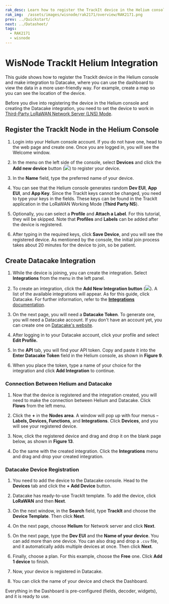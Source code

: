 ```yaml
---
rak_desc: Learn how to register the TrackIt device in the Helium console and make integration to Datacake, where you can use the dashboard to view the data in a more user-friendly way.
rak_img:  /assets/images/wisnode/rak2171/overview/RAK2171.png
prev: ../Quickstart/
next: ../Datasheet/
tags:
  - RAK2171
  - wisnode
---
```


# WisNode TrackIt Helium Integration

This guide shows how to register the TrackIt device in the Helium console and make integration to Datacake, where you can use the dashboard to view the data in a more user-friendly way. For example, create a map so you can see the location of the device.

Before you dive into registering the device in the Helium console and creating the Datacake integration, you need to set the device to work in [Third-Party LoRaWAN Network Server (LNS) Mode](https://docs.rakwireless.com/Product-Categories/WisNode/RAK2171/Quickstart/#third-party-lorawan-network-server-lns-mode).


## Register the TrackIt Node in the Helium Console

1. Login into your Helium console account. If you do not have one, head to the web page and create one. Once you are logged in, you will see the Welcome window.

<rk-img
  src="/assets/images/wisnode/rak2171/helium-datacake/01.png"
  width="100%"
  caption="Helium console main page"
/>

2. In the menu on the left side of the console, select **Devices** and click the **Add new device** button (<img src="/assets/images/wisnode/rak2171/helium-datacake/1.png"/>) to register your device.

<rk-img
  src="/assets/images/wisnode/rak2171/helium-datacake/02.png"
  width="100%"
  caption="Helium console devices page"
/>

3. In the **Name** field, type the preferred name of your device.

<rk-img
  src="/assets/images/wisnode/rak2171/helium-datacake/03.png"
  width="100%"
  caption="Add New Device page"
/>

4. You can see that the Helium console generates random **Dev EUI**, **App EUI**, and **App Key**. Since the TrackIt keys cannot be changed, you need to type your keys in the fields. These keys can be found in the TrackIt application in the LoRaWAN Working Mode (**Third Party NS**).

<rk-img
  src="/assets/images/wisnode/rak2171/helium-datacake/04.png"
  width="100%"
  caption="TrackIt keys"
/>

5. Optionally, you can select a **Profile** and **Attach a Label**. For this tutorial, they will be skipped. Note that **Profiles** and **Labels** can be added after the device is registered.

6. After typing in the required keys, click **Save Device**, and you will see the registered device. As mentioned by the console, the initial join process takes about 20 minutes for the device to join, so be patient.

## Create Datacake Integration

1. While the device is joining, you can create the integration. Select **Integrations** from the menu in the left panel.

<rk-img
  src="/assets/images/wisnode/rak2171/helium-datacake/05.png"
  width="100%"
  caption="Integration page"
/>

2. To create an integration, click the **Add New Integration button** (<img src="/assets/images/wisnode/rak2171/helium-datacake/2.png"/>). A list of the available integrations will appear. As for this guide, click Datacake. For further information, refer to the [**Integrations** documentation](https://docs.helium.com/use-the-network/console/integrations/).

<rk-img
  src="/assets/images/wisnode/rak2171/helium-datacake/06.png"
  width="100%"
  caption="List of available integrations"
/>

3. On the next page, you will need a **Datacake Token**. To generate one, you will need a Datacake account. If you don't have an account yet, you can create one on [Datacake's website](https://datacake.co/).

<rk-img
  src="/assets/images/wisnode/rak2171/helium-datacake/07.png"
  width="100%"
  caption="Datacake endpoint token"
/>

4. After logging in to your Datacake account, click your profile and select **Edit Profile.**

<rk-img
  src="/assets/images/wisnode/rak2171/helium-datacake/08.png"
  width="100%"
  caption="Datacake console page"
/>

5. In the **API** tab, you will find your API token. Copy and paste it into the **Enter Datacake Token** field in the Helium console, as shown in **Figure 9**.

<rk-img
  src="/assets/images/wisnode/rak2171/helium-datacake/09.png"
  width="100%"
  caption="Datacake endpoint"
/>

6. When you place the token, type a name of your choice for the integration and click **Add Integration** to continue.

<rk-img
  src="/assets/images/wisnode/rak2171/helium-datacake/10.png"
  width="100%"
  caption="Adding integration name"
/>


### Connection Between Helium and Datacake

1. Now that the device is registered and the integration created, you will need to make the connection between Helium and Datacake. Click **Flows** from the left menu.

<rk-img
  src="/assets/images/wisnode/rak2171/helium-datacake/11.png"
  width="100%"
  caption="Helium console flows"
/>

2. Click the **+** in the **Nodes area**. A window will pop up with four menus – **Labels, Devices, Functions**, and **Integrations**. Click **Devices**, and you will see your registered device.

<rk-img
  src="/assets/images/wisnode/rak2171/helium-datacake/12.png"
  width="100%"
  caption="Nodes"
/>

3. Now, click the registered device and drag and drop it on the blank page below, as shown in **Figure 13**.

4. Do the same with the created integration. Click the **Integrations** menu and drag and drop your created integration.

<rk-img
  src="/assets/images/wisnode/rak2171/helium-datacake/15.png"
  width="100%"
  caption="Creating the connection between the device and the integration"
/>

### Datacake Device Registration

1. You need to add the device to the Datacake console. Head to the **Devices** tab and click the **+ Add Device** button.

<rk-img
  src="/assets/images/wisnode/rak2171/helium-datacake/16.png"
  width="100%"
  caption="Datacake console"
/>

2. Datacake has ready-to-use TrackIt template. To add the device, click **LoRaWAN** and then **Next**.

<rk-img
  src="/assets/images/wisnode/rak2171/helium-datacake/17.png"
  width="100%"
  caption="Adding a new device"
/>

3. On the next window, in the **Search** field, type **TrackIt** and choose the **Device Template**. Then click **Next**.

<rk-img
  src="/assets/images/wisnode/rak2171/helium-datacake/18.png"
  width="100%"
  caption="Selecting product template"
/>

4. On the next page, choose **Helium** for Network server and click **Next**.

<rk-img
  src="/assets/images/wisnode/rak2171/helium-datacake/19.png"
  width="100%"
  caption="Choosing network server"
/>

5. On the next page, type the **Dev EUI** and the **Name of your device**. You can add more than one device. You can also drag and drop a `.csv` file, and it automatically adds multiple devices at once. Then click **Next**.

<rk-img
  src="/assets/images/wisnode/rak2171/helium-datacake/20.png"
  width="100%"
  caption="Adding device"
/>

6. Finally, choose a plan. For this example, choose the **Free** one. Click **Add 1 device** to finish.

<rk-img
  src="/assets/images/wisnode/rak2171/helium-datacake/21.png"
  width="100%"
  caption="Choosing a plan"
/>

7. Now, your device is registered in Datacake.

<rk-img
  src="/assets/images/wisnode/rak2171/helium-datacake/22.png"
  width="100%"
  caption="Registered TrackIt device in Datacake"
/>

8. You can click the name of your device and check the Dashboard.

<rk-img
  src="/assets/images/wisnode/rak2171/helium-datacake/23.png"
  width="100%"
  caption="TrackIt Dashboard"
/>

Everything in the Dashboard is pre-configured (fields, decoder, widgets), and it is ready to use.

<!--

## Configure the Device in Datacake

1. You need to decode the raw data that the device sends to Datacake, so you can preview it in a more user-friendly way. On the device page of the Datacake console, you can find different tabs like **Dashboard**, **History**, and **Downlinks**. For now, head to the **Configuration tab**.

<rk-img
  src="/assets/images/wisnode/rak2171/helium-datacake/24.png"
  width="100%"
  caption="Device’s Dashboard"
/>

2. Scroll down until you find the Payload Decoder field.

<rk-img
  src="/assets/images/wisnode/rak2171/helium-datacake/25.png"
  width="100%"
  caption="Device’s Configuration Page"
/>

3. In the **Payload Decoder** field, copy and paste the code below. Then click the **Save** button below the decoder field.

```js
function Decoder(bytes, port) {
    var decoded = {};

    // adjust time zone, here Asia/Manila = +8H
    var my_time_zone = (8 * 60 * 60);

    decoded.num = bytes[1];
    decoded.app_id = (bytes[2] << 24) | (bytes[3] << 16) | (bytes[4] << 8) | bytes[5];
    decoded.dev_id = (bytes[6] << 24) | (bytes[7] << 16) | (bytes[8] << 8) | bytes[9];
    switch (bytes[0]) {
        case 0xCA: // No Location fix
            decoded.acc = 0;
            decoded.fix = 0;
            decoded.batt = bytes[10];
            decoded.time = ((bytes[11] << 24) | (bytes[12] << 16) | (bytes[13] << 8) | bytes[14]);
            // adjust time zone
            decoded.time = decoded.time + my_time_zone;
            var dev_date = new Date(decoded.time * 1000);
            decoded.time_stamp = dev_date.getHours() + ":" + dev_date.getMinutes();
            decoded.date_stamp = dev_date.getDate() + "." + (dev_date.getMonth() + 1) + "." + dev_date.getFullYear();
            decoded.stat = bytes[15] & 0x03;
            decoded.gps = bytes[15] & 0x0C;
            break;
        case 0xCB: // Location fix
            decoded.fix = 1;
            decoded.batt = bytes[20];
            decoded.time = ((bytes[21] << 24) | (bytes[22] << 16) | (bytes[23] << 8) | bytes[24]);
            // adjust time zone
            decoded.time = decoded.time + my_time_zone;
            var dev_date = new Date(decoded.time * 1000);
            decoded.time_stamp = dev_date.getHours() + ":" + dev_date.getMinutes();
            decoded.date_stamp = dev_date.getDate() + "." + (dev_date.getMonth() + 1) + "." + dev_date.getFullYear();
            decoded.stat = bytes[25] & 0x03;
            decoded.gps = bytes[25] & 0x0C;
            decoded.lng = (((bytes[10] << 24) | (bytes[11] << 16) | (bytes[12] << 8) | bytes[13]) * 0.000001).toFixed(4);
            decoded.lat = (((bytes[14] << 24) | (bytes[15] << 16) | (bytes[16] << 8) | bytes[17]) * 0.000001).toFixed(4);
            decoded.location = decoded.lat + "," + decoded.lng;
            decoded.acc = bytes[18];
            decoded.gps_start = bytes[19];
            break;
        case 0xCC: // SOS
            decoded.sos = 1;
            decoded.lng = (((bytes[10] << 24) | (bytes[11] << 16) | (bytes[12] << 8) | bytes[13]) * 0.000001).toFixed(4);
            decoded.lat = (((bytes[14] << 24) | (bytes[15] << 16) | (bytes[16] << 8) | bytes[17]) * 0.000001).toFixed(4);
            if (bytes.length > 18) {
                var i;
                for (i = 18; i < 28; i++) {
                    decoded.name += bytes[i].toString();
                }
                for (i = 28; i < 40; i++) {
                    decoded.country += bytes[i].toString();
                }
                for (i = 39; i < 50; i++) {
                    decoded.phone += bytes[i].toString();
                }
            }
            break;
        case 0xCD:
            decoded.sos = 0;
            break;
        case 0xCE:
            decoded.alarm = 0x01;
            decoded.alarm_lvl = bytes[10];
            break;
    }
    return decoded;
}
```

4. Now you can see the decoded data you receive in the **Debug tab**.

<rk-img
  src="/assets/images/wisnode/rak2171/helium-datacake/26.png"
  width="70%"
  caption="TrackIt Data"
/>

5. Create fields for the different data that the device sends. Below is a list of the fields you can create:

<table>
   <thead><tr><th>Type</th><th>Name</th><th>Identifier</th><th>Description</th></tr></thead>
   <tbody>
   <tr><td>Integer</td><td>Frame Counter</td><td>NUM</td><td>Packets Counter</td><tr>
   <tr><td>Integer</td><td>Application ID</td><td>APP_ID</td><td>The ID of the application</td><tr>
   <tr><td>Integer</td><td>Device ID</td><td>DEV_ID</td><td>The ID of the device</td><tr>
   <tr><td>Boolean</td><td>Fix</td><td>FIX</td><td>GPS fix</td><tr>
   <tr><td>Integer</td><td>Battery</td><td>BATT</td><td>Battery Level</td><tr>
   <tr><td>String</td><td>Time Stamp</td><td>TIME_STAMP</td><td>Time of the packet</td><tr>
   <tr><td>String</td><td>Date Stamp</td><td>DATE_STAMP</td><td>Date of the packet</td><tr>
   <tr><td>Integer</td><td>Status</td><td>STAT</td><td>1=sending</td>
   <tr><td> </td><td> </td><td> </td><td>3=sending</td>
   <tr><td>Integer</td><td>GPS</td><td>GPS</td><td>GPS Status</td>
   <tr><td> </td><td> </td><td> </td><td>0:open the GPS fix</td>
   <tr><td> </td><td> </td><td> </td><td>4:locating</td>
   <tr><td> </td><td> </td><td> </td><td>8:successful</td>
   <tr><td> </td><td> </td><td> </td><td>12:failed</td>
   <tr><td>Integer</td><td>Accuracy</td><td>ACC</td><td>Accuracy of GPS</td>
   <tr><td>Geolocation</td><td>Location</td><td>LOCATION</td><td>GPS coordinates</td><tr>
   <tr><td>String</td><td>Tracker ID</td><td>TRACKER_ID</td><td>The ID of the tracker</td><tr>
   <tr><td>Integer</td><td>Alarm Level</td><td>ALARM_LVL</td><td>The level of the alarm set in the application</td><tr>
   <tr><td>Integer</td><td>Alarm</td><td>ALARM</td><td>Shows if the alarm is triggered</td></tr>
   </tbody>
</table>

6. To create a field, in the **Configuration** tab for the device in the Datacake console, scroll down to the **Fields** field. Click on the **+ Add Field** button. In the **Add Field** window, fill in the following information based on the table above:

- **Type** – Type of the field.
- **Name** – Name of the field. Note that you can type a name of your choice. The above names are just a template.
- **Identifier** – The decoder decodes the data in fields (see **Figure 24**). The **Identifier** must be exactly the name of the field of the decoded data (e.g. **TIME_STAMP** for the Time Stamp field). Note that field names cannot be changed.
- **Unit (optional)** – The unit of the value (e.g. V for battery (volts)).
- **Use formula** - Formulas can be used to perform calculations on values based on other fields.

<rk-img
  src="/assets/images/wisnode/rak2171/helium-datacake/27.png"
  width="70%"
  caption="Adding a field"
/>

For example, to create a **LOCATION** field, choose **Geolocation** in the **Type** field. For the **Identifier** field, type the name of the decoded data field: **LOCATION**.

<rk-img
  src="/assets/images/wisnode/rak2171/helium-datacake/28.png"
  width="70%"
  caption="Location field"
/>

7. When you enter the required information, click **Add Field**. You will see the created field in the Field tab. Once a packet is received, the field will take the value of the identifier.

<rk-img
  src="/assets/images/wisnode/rak2171/helium-datacake/29.png"
  width="100%"
  caption="Successfully Created Field"
/>

Another example is if you want to create a field for the battery level. Click again **+ Add Field**, and select **Integer** in the **Type** field. Type **Battery** in the Name field and **BATT** in the Identifier field.

<rk-img
  src="/assets/images/wisnode/rak2171/helium-datacake/30.png"
  width="70%"
  caption="Add battery field"
/>

8. Do the same with the other fields. It is up to you to decide on what fields are required for your project. Make sure you select the right **Type** and enter the correct **Identifier**.

9. Now that the fields are created, head to the **Dashboard** of the device. Activate the **Edit mode** using the switch (<img src="/assets/images/wisnode/rak2171/helium-datacake/4.png"/> ) and click **+ Add Widget**. You can create a widget to preview the data in the dashboard. Choose the correct widget for the desired field.

<rk-img
  src="/assets/images/wisnode/rak2171/helium-datacake/31.png"
  width="80%"
  caption="Datacake Widgets"
/>

For example, when creating a map, click the **Map (Displays a map)** widget.

<rk-img
  src="/assets/images/wisnode/rak2171/helium-datacake/32.png"
  width="70%"
  caption="Map Widget"
/>

10.  In the **Basics** tab, you can type a name for the widget. In the **Appearance** tab, you can set a design to your widget (color, style). The **Data** tab is most important. Here you need to select the location field you have created above. Click on the **+** **Add field** and select the **Location** field. In addition, in the **Timeframe** tab, you can enable whether the map will show historical data.

<rk-img
  src="/assets/images/wisnode/rak2171/helium-datacake/33.png"
  width="70%"
  caption="Map field"
/>

1.  Once you have set the field, click **Save** and you will see the map in the Dashboard.


<rk-img
  src="/assets/images/wisnode/rak2171/helium-datacake/34.png"
  width="100%"
  caption="Datacake map"
/>

In addition, if you want to add a widget to see the battery level of the device, click again **+ Add Widget** and select **Value**. In the **Data** tab, select **Battery** for **Field**. Then click **Save** to add the widget.

<rk-img
  src="/assets/images/wisnode/rak2171/helium-datacake/35.png"
  width="70%"
  caption="Add Battery Widget"
/>


12.  If you want, you can create other widgets. For example:

- **String/Integer** field - choose **Value** (Displays a measurement).
- **Boolean** field - choose **Boolean** (Displays a boolean state).

<rk-img
  src="/assets/images/wisnode/rak2171/helium-datacake/36.png"
  width="100%"
  caption="TrackIt Dashboard"
/>

13. Once you add your widgets, you can customize your Dashboard depending on your needs. Remember, when you finish customizing your Dashboard, deactivate the **Edit mode** by clicking the **yellow switch** to save your changes.

--->
